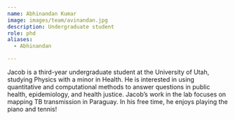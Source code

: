 ```yaml
---
name: Abhinandan Kumar
image: images/team/avinandan.jpg
description: Undergraduate student
role: phd
aliases:
  - Abhinandan

---
```


Jacob is a third-year undergraduate student at the University of Utah, studying Physics with a minor in Health. He is interested in using quantitative and computational methods to answer questions in public health, epidemiology, and health justice. Jacob’s work in the lab focuses on mapping TB transmission in Paraguay. In his free time, he enjoys playing the piano and tennis! 
